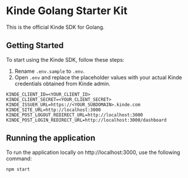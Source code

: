 # Kinde Golang Starter Kit

This is the official Kinde SDK for Golang.

## Getting Started

To start using the Kinde SDK, follow these steps:

1. Rename `.env.sample` to `.env`.
2. Open `.env` and replace the placeholder values with your actual Kinde credentials obtained from Kinde admin.

```
KINDE_CLIENT_ID=<YOUR_CLIENT_ID>
KINDE_CLIENT_SECRET=<YOUR_CLIENT_SECRET>
KINDE_ISSUER_URL=https://<YOUR_SUBDOMAIN>.kinde.com
KINDE_SITE_URL=http://localhost:3000
KINDE_POST_LOGOUT_REDIRECT_URL=http://localhost:3000
KINDE_POST_LOGIN_REDIRECT_URL=http://localhost:3000/dashboard
```

## Running the application

To run the application locally on http://localhost:3000, use the following command:

```
npm start
```

